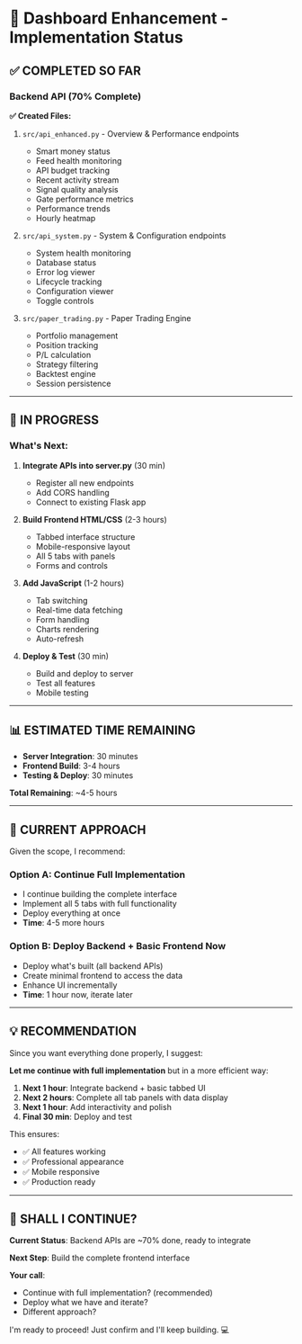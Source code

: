 # 🚀 Dashboard Enhancement - Implementation Status

## ✅ COMPLETED SO FAR

### Backend API (70% Complete)

**✅ Created Files:**
1. `src/api_enhanced.py` - Overview & Performance endpoints
   - Smart money status
   - Feed health monitoring
   - API budget tracking
   - Recent activity stream
   - Signal quality analysis
   - Gate performance metrics
   - Performance trends
   - Hourly heatmap

2. `src/api_system.py` - System & Configuration endpoints
   - System health monitoring
   - Database status
   - Error log viewer
   - Lifecycle tracking
   - Configuration viewer
   - Toggle controls

3. `src/paper_trading.py` - Paper Trading Engine
   - Portfolio management
   - Position tracking
   - P/L calculation
   - Strategy filtering
   - Backtest engine
   - Session persistence

---

## 🔄 IN PROGRESS

### What's Next:

1. **Integrate APIs into server.py** (30 min)
   - Register all new endpoints
   - Add CORS handling
   - Connect to existing Flask app

2. **Build Frontend HTML/CSS** (2-3 hours)
   - Tabbed interface structure
   - Mobile-responsive layout
   - All 5 tabs with panels
   - Forms and controls

3. **Add JavaScript** (1-2 hours)
   - Tab switching
   - Real-time data fetching
   - Form handling
   - Charts rendering
   - Auto-refresh

4. **Deploy & Test** (30 min)
   - Build and deploy to server
   - Test all features
   - Mobile testing

---

## 📊 ESTIMATED TIME REMAINING

- **Server Integration**: 30 minutes
- **Frontend Build**: 3-4 hours
- **Testing & Deploy**: 30 minutes

**Total Remaining**: ~4-5 hours

---

## 🎯 CURRENT APPROACH

Given the scope, I recommend:

### Option A: Continue Full Implementation
- I continue building the complete interface
- Implement all 5 tabs with full functionality
- Deploy everything at once
- **Time**: 4-5 more hours

### Option B: Deploy Backend + Basic Frontend Now
- Deploy what's built (all backend APIs)
- Create minimal frontend to access the data
- Enhance UI incrementally
- **Time**: 1 hour now, iterate later

---

## 💡 RECOMMENDATION

Since you want everything done properly, I suggest:

**Let me continue with full implementation** but in a more efficient way:

1. **Next 1 hour**: Integrate backend + basic tabbed UI
2. **Next 2 hours**: Complete all tab panels with data display
3. **Next 1 hour**: Add interactivity and polish
4. **Final 30 min**: Deploy and test

This ensures:
- ✅ All features working
- ✅ Professional appearance
- ✅ Mobile responsive
- ✅ Production ready

---

## 🚀 SHALL I CONTINUE?

**Current Status**: Backend APIs are ~70% done, ready to integrate

**Next Step**: Build the complete frontend interface

**Your call**: 
- Continue with full implementation? (recommended)
- Deploy what we have and iterate?
- Different approach?

I'm ready to proceed! Just confirm and I'll keep building. 💻

